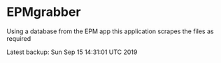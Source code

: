 # EPMgrabber
Using a database from the EPM app this application scrapes the files as required


Latest backup: Sun Sep 15 14:31:01 UTC 2019
